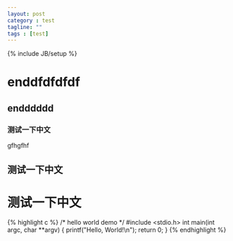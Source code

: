 ```yaml
---
layout: post
category : test
tagline: ""
tags : [test]
---
```

{% include JB/setup %}



# enddfdfdfdf

## endddddd

### 测试一下中文

gfhgfhf

## 测试一下中文

# 测试一下中文

{% highlight c %}
/* hello world demo */
#include <stdio.h>
int main(int argc, char **argv)
{
    printf("Hello, World!\n");
    return 0;
}
{% endhighlight %}